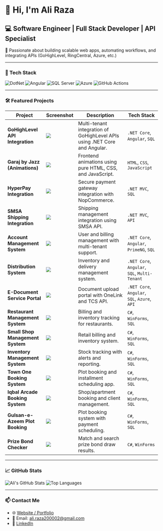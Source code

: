 # 👋 Hi, I'm Ali Raza

## 💻 Software Engineer | Full Stack Developer | API Specialist

🎯 Passionate about building scalable web apps, automating workflows, and integrating APIs (GoHighLevel, RingCentral, Azure, etc.)

---

### 🚀 Tech Stack

![DotNet](https://img.shields.io/badge/.NET_Core-512BD4?style=for-the-badge&logo=dotnet&logoColor=white)
![Angular](https://img.shields.io/badge/Angular-DD0031?style=for-the-badge&logo=angular&logoColor=white)
![SQL Server](https://img.shields.io/badge/SQL_Server-CC2927?style=for-the-badge&logo=microsoftsqlserver&logoColor=white)
![Azure](https://img.shields.io/badge/Azure-0078D4?style=for-the-badge&logo=azure-devops&logoColor=white)
![GitHub Actions](https://img.shields.io/badge/GitHub_Actions-2088FF?style=for-the-badge&logo=github-actions&logoColor=white)

---
### 🛠️ Featured Projects

| Project | Screenshot | Description | Tech Stack |
|--------|------------|-------------|------------|
| **GoHighLevel API Integration** | ![](https://dev-ali-raza.github.io/my-portfolio/images/Projects/gohighlevel-3.png) | Multi-tenant integration of GoHighLevel APIs using .NET Core and Angular. | `.NET Core`, `Angular`, `SQL` |
| **Garaj by Jazz (Animations)** | ![](https://dev-ali-raza.github.io/my-portfolio/images/Projects/garaj-2.gif) | Frontend animations using pure HTML, CSS, and JavaScript. | `HTML`, `CSS`, `JavaScript` |
| **HyperPay Integration** | ![](https://dev-ali-raza.github.io/my-portfolio/images/Projects/Hyperpay-1.png) | Secure payment gateway integration with NopCommerce. | `.NET MVC`, `SQL` |
| **SMSA Shipping Integration** | ![](https://dev-ali-raza.github.io/my-portfolio/images/Projects/Smsa-1.png) | Shipping management integration using SMSA API. | `.NET MVC`, `API` |
| **Account Management System** | ![](https://dev-ali-raza.github.io/my-portfolio/images/Projects/accountms-1.png) | User and billing management with multi-tenant support. | `.NET Core`, `Angular`, `PrimeNG`, `SQL` |
| **Distribution System** | ![](https://dev-ali-raza.github.io/my-portfolio/images/Projects/distribution-1.png) | Inventory and delivery management system. | `.NET Core`, `Angular`, `SQL`, `Multi-Tenant` |
| **E-Document Service Portal** | ![](https://dev-ali-raza.github.io/my-portfolio/images/Projects/edocument-1.png) | Document upload portal with OneLink and TCS API. | `.NET Core`, `Angular`, `SQL`, `Azure`, `API` |
| **Restaurant Management System** | ![](https://dev-ali-raza.github.io/my-portfolio/images/Projects/restaurant-1.png) | Billing and inventory tracking for restaurants. | `C#`, `WinForms`, `SQL` |
| **Small Shop Management System** | ![](https://dev-ali-raza.github.io/my-portfolio/images/Projects/shop-1.png) | Retail billing and inventory system. | `C#`, `WinForms`, `SQL` |
| **Inventory Management System** | ![](https://dev-ali-raza.github.io/my-portfolio/images/Projects/inventory-1.png) | Stock tracking with alerts and reporting. | `C#`, `WinForms`, `SQL` |
| **Town One Booking System** | ![](https://dev-ali-raza.github.io/my-portfolio/images/Projects/townone-1.png) | Plot booking and installment scheduling app. | `C#`, `WinForms`, `SQL` |
| **Iqbal Arcade Booking System** | ![](https://dev-ali-raza.github.io/my-portfolio/images/Projects/iqbalarcade-1.png) | Shop/apartment booking and client management. | `C#`, `WinForms`, `SQL` |
| **Gulsan-e-Azeem Plot Booking** | ![](https://dev-ali-raza.github.io/my-portfolio/images/Projects/gulsan-1.png) | Plot booking system with payment scheduling. | `C#`, `WinForms`, `SQL` |
| **Prize Bond Checker** | ![](https://dev-ali-raza.github.io/my-portfolio/images/Projects/prizebond-1.png) | Match and search prize bond draw results. | `C#`, `WinForms` |

---

### 📈 GitHub Stats

![Ali's GitHub Stats](https://github-readme-stats.vercel.app/api?username=ali-raza&show_icons=true&theme=default)
![Top Languages](https://github-readme-stats.vercel.app/api/top-langs/?username=ali-raza&layout=compact)

---

### 📫 Contact Me

- 🌐 [Website / Portfolio](https://dev-ali-raza.github.io/my-portfolio/)
- 📧 Email: ali.raza200002@gmail.com
- 💼 [LinkedIn](https://www.linkedin.com/in/ali-raza-884806195/)
